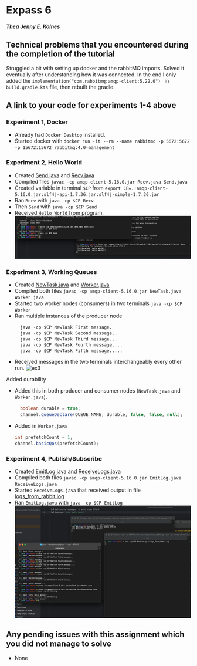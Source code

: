 # Expass 6
_**Thea Jenny E. Kolnes**_

## Technical problems that you encountered during the completion of the tutorial
Struggled a bit with setting up docker and the rabbitMQ imports. Solved it eventually after understanding how it was connected. In the end I only added the `implementation("com.rabbitmq:amqp-client:5.22.0")
` in `build.gradle.kts` file, then rebuilt the gradle.

## A link to your code for experiments 1-4 above
### Experiment 1, Docker
* Already had `Docker Desktop` installed.
* Started docker with `docker run -it --rm --name rabbitmq -p 5672:5672 -p 15672:15672 rabbitmq:4.0-management`

### Experiment 2, Hello World
* Created [Send.java](rabbit/src/main/java/Send.java) and [Recv.java](rabbit/src/main/java/Recv.java)
* Compiled files `javac -cp amqp-client-5.16.0.jar Recv.java Send.java`
* Created variable in terminal `$CP` from `export CP=.:amqp-client-5.16.0.jar:slf4j-api-1.7.36.jar:slf4j-simple-1.7.36.jar`
* Ran `Recv` with `java -cp $CP Recv`
* Then `Send` with `java -cp $CP Send`
* Received `Hello World` from program.
![ex2](images/ex6/send-recv.png)

### Experiment 3, Working Queues
* Created [NewTask.java](rabbit/src/main/java/NewTask.java) and [Worker.java](rabbit/src/main/java/Worker.java)
* Compiled both files `javac -cp amqp-client-5.16.0.jar NewTask.java Worker.java`
* Started two worker nodes (consumers) in two terminals `java -cp $CP Worker`
* Ran multiple instances of the producer node
  ```shell
    java -cp $CP NewTask First message.
    java -cp $CP NewTask Second message..
    java -cp $CP NewTask Third message...
    java -cp $CP NewTask Fourth message....
    java -cp $CP NewTask Fifth message.....
    ```
* Received messages in the two terminals interchangeably every other run.
![ex3](images/ex6/newtask-worker.png)

Added durability
* Added this in both producer and consumer nodes (`NewTask.java` and `Worker.java`).
  ```java
    boolean durable = true;
    channel.queueDeclare(QUEUE_NAME, durable, false, false, null);
    ```
* Added in `Worker.java`
  ```java
  int prefetchCount = 1;
  channel.basicQos(prefetchCount);
  ```

### Experiment 4, Publish/Subscribe
* Created [EmitLog.java](rabbit/src/main/java/EmitLog.java) and [ReceiveLogs.java](rabbit/src/main/java/ReceiveLogs.java)
* Compiled both files `javac -cp amqp-client-5.16.0.jar EmitLog.java ReceiveLogs.java`
* Started `ReceiveLogs.java` that received output in file [logs_from_rabbit.log](rabbit/src/main/java/logs_from_rabbit.log)
* Ran `EmitLog.java` with `java -cp $CP EmitLog`
![ex4](images/ex6/emitlog-receivelogs.png)

## Any pending issues with this assignment which you did not manage to solve
* None
